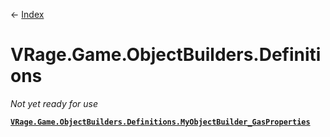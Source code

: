← [Index](index)
# VRage.Game.ObjectBuilders.Definitions
_Not yet ready for use_

**[`VRage.Game.ObjectBuilders.Definitions.MyObjectBuilder_GasProperties`](VRage.Game.ObjectBuilders.Definitions.MyObjectBuilder_GasProperties)**  
